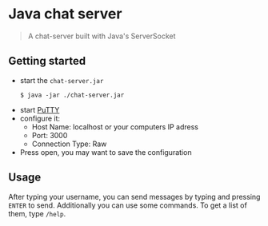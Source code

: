 # Java chat server
> A chat-server built with Java's ServerSocket

## Getting started
- start the `chat-server.jar`
  ```shell
  $ java -jar ./chat-server.jar
  ```
- start <a href="https://www.chiark.greenend.org.uk/~sgtatham/putty/latest.html" target="_blank">PuTTY</a>
- configure it:
  - Host Name: localhost or your computers IP adress
  - Port: 3000
  - Connection Type: Raw
 - Press open, you may want to save the configuration
 
 ## Usage
 After typing your username, you can send messages by typing and pressing `ENTER` to send. Additionally you can use some commands. To get a list of them, type `/help`.
